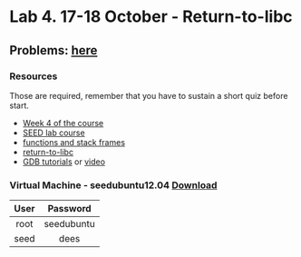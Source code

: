 # Lab 4. 17-18 October - Return-to-libc


## Problems: [here](http://www.cis.syr.edu/~wedu/seed/Labs_12.04/Software/Return_to_libc/Return_to_libc.pdf)

### Resources
Those are required, remember that you have to sustain a short quiz before start.

 * [Week 4 of the course](http://staff.cs.upt.ro/~marius/curs/sec/index.html)
 * [SEED lab course](http://www.cis.syr.edu/~wedu/seed/Labs_12.04/Vulnerability/Return_to_libc/)
 * [functions and stack frames](https://en.wikibooks.org/wiki/X86_Disassembly/Functions_and_Stack_Frames)
 * [return-to-libc](http://blog.fkraiem.org/2013/10/26/return-to-libc/)
 * [GDB tutorials](https://www.cs.umd.edu/~srhuang/teaching/cmsc212/gdb-tutorial-handout.pdf) or [video](https://www.youtube.com/watch?v=sCtY--xRUyI)
 
### Virtual Machine - seedubuntu12.04 [Download](http://www.cis.syr.edu/~wedu/seed/lab_env.html)

| User |  Password  |
|:----:|:----------:|
| root | seedubuntu |
| seed |    dees    |
